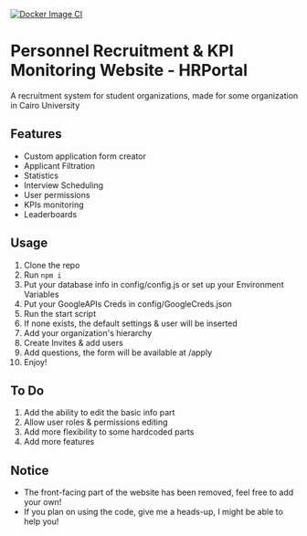 [![Docker Image CI](https://github.com/Salo7a/HRPortal/actions/workflows/docker-image.yml/badge.svg)](https://github.com/Salo7a/HRPortal/actions/workflows/docker-image.yml)

# Personnel Recruitment & KPI Monitoring Website - HRPortal
A recruitment system for student organizations, made for some organization in Cairo University


## Features
* Custom application form creator
* Applicant Filtration
* Statistics
* Interview Scheduling
* User permissions
* KPIs monitoring
* Leaderboards

## Usage
1. Clone the repo
2. Run `npm i`
3. Put your database info in config/config.js or set up your Environment Variables
4. Put your GoogleAPIs Creds in config/GoogleCreds.json
5. Run the start script
6. If none exists, the default settings & user will be inserted
7. Add your organization's hierarchy
8. Create Invites & add users
9. Add questions, the form will be available at /apply
10. Enjoy!

## To Do
1. Add the ability to edit the basic info part
2. Allow user roles & permissions editing 
3. Add more flexibility to some hardcoded parts
4. Add more features

## Notice
* The front-facing part of the website has been removed, feel free to add your own!
* If you plan on using the code, give me a heads-up, I might be able to help you!
